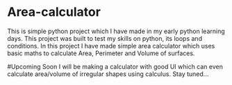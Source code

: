 # Area-calculator

This is simple python project which I have made in my early python learning days.
This project was built to test my  skills on python, its loops and conditions.
In this project I have made simple area calculator which uses  basic maths to calculate 
  Area, Perimeter and Volume of surfaces.

#Upcoming
Soon I will be making a calculator with good UI which can even calculate area/volume of irregular shapes using calculus.
Stay tuned...
